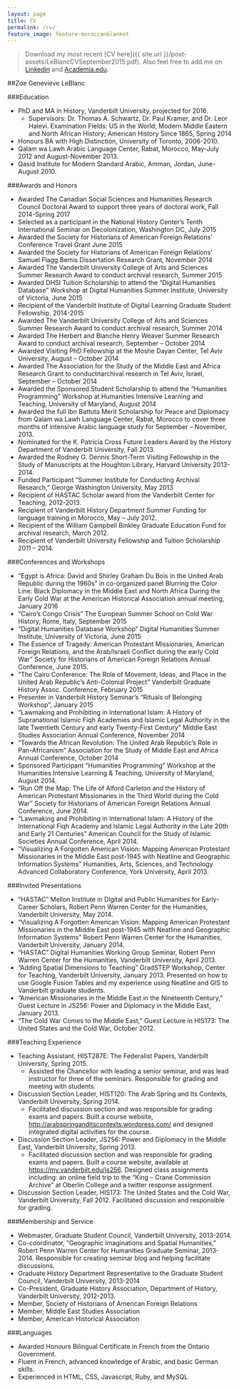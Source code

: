 ```yaml
---
layout: page
title: CV
permalink: /cv/
feature_image: feature-moroccanblanket
---
```

> <i class="fa fa-download"></i> Download my most recent [CV here]({{ site.url }}/post-assets/LeBlancCVSeptember2015.pdf). Also feel free to add me on [Linkedin](https://www.linkedin.com/pub/zoe-leblanc/46/650/70b) and [Academia.edu](https://vanderbilt.academia.edu/ZoeLeBlanc).

##Zoe Genevieve LeBlanc

###Education
* PhD and MA in History, Vanderbilt University, projected for 2016.
	* Supervisors: Dr. Thomas A. Schwartz, Dr. Paul Kramer, and Dr. Leor Halevi.
	Examination Fields: US in the World; Modern Middle Eastern and North African History; American History Since 1865, Spring 2014
* Honours BA with High Distinction, University of Toronto, 2006-2010. 
* Qalam wa Lawh Arabic Language Center, Rabat, Morocco, May-July 2012 and August-November 2013.
* Qasid Institute for Modern Standard Arabic, Amman, Jordan, June-August 2010.

###Awards and Honors
* Awarded The Canadian Social Sciences and Humanities Research Council Doctoral Award to support three years of doctoral work, Fall 2014-Spring 2017
* Selected as a participant in the National History Center’s Tenth International Seminar on Decolonization, Washington DC, July 2015
* Awarded the Society for Historians of American Foreign Relations’ Conference Travel Grant June 2015
* Awarded the Society for Historians of American Foreign Relations’ Samuel Flagg Bemis Dissertation Research Grant, November 2014
* Awarded The Vanderbilt University College of Arts and Sciences Summer Research Award to conduct archival research, Summer 2015
* Awarded DHSI Tuition Scholarship to attend the “Digital Humanities Database” Workshop at Digital Humanities Summer Institute, University of Victoria, June 2015
* Recipient of the Vanderbilt Institute of Digital Learning Graduate Student Fellowship, 2014-2015 
* Awarded The Vanderbilt University College of Arts and Sciences Summer Research Award to conduct archival research, Summer 2014
* Awarded The Herbert and Blanche Henry Weaver Summer Research Award to conduct archival research, September – October 2014
* Awarded Visiting PhD Fellowship at the Moshe Dayan Center, Tel Aviv University, August – October 2014
* Awarded The Association for the Study of the Middle East and Africa Research Grant to conductnarchival research in Tel Aviv, Israel, September – October 2014
* Awarded the Sponsored Student Scholarship to attend the “Humanities Programming” Workshop at Humanities Intensive Learning and Teaching, University of Maryland, August 2014
* Awarded the full Ibn Battuta Merit Scholarship for Peace and Diplomacy from Qalam wa Lawh Language Center, Rabat, Morocco to cover three months of intensive Arabic language study for September – November, 2013.
* Nominated for the K. Patricia Cross Future Leaders Award by the History Department of  Vanderbilt University, Fall 2013.
* Awarded the Rodney G. Dennis Short-Term Visiting Fellowship in the Study of Manuscripts at the Houghton Library, Harvard University 2013-2014.
* Funded Participant “Summer Institute for Conducting Archival Research,” George Washington University, May 2013
* Recipient of HASTAC Scholar award from the Vanderbilt Center for Teaching, 2012-2013.
* Recipient of Vanderbilt History Department Summer Funding for language training in 
Morocco, May – July 2012.
* Recipient of the William Campbell Binkley Graduate Education Fund for archival research, March 2012.
* Recipient of Vanderbilt University Fellowship and Tuition Scholarship 2011 – 2014.

###Conferences and Workshops
* “Egypt is Africa: David and Shirley Graham Du Bois in the United Arab Republic during the 1960s” in co-organized panel Blurring the Color Line: Black Diplomacy in the Middle East and North Africa During the Early Cold War at the American Historical Association annual meeting, January 2016
* “Cairo’s Congo Crisis” The European Summer School on Cold War History, Rome, Italy, September 2015 
* “Digital Humanities Database Workshop” Digital Humanities Summer Institute, University of Victoria, June 2015
* The Essence of Tragedy: American Protestant Missionaries, American Foreign Relations, and the Arab/Israeli Conflict during the early Cold War” Society for Historians of American Foreign Relations Annual Conference, June 2015.
* “The Cairo Conference: The Role of Movement, Ideas, and Place in the United Arab Republic’s Anti-Colonial Project” Vanderbilt Graduate History Assoc. Conference, February 2015
* Presenter in Vanderbilt History Seminar’s “Rituals of Belonging Workshop”, January 2015
* “Lawmaking and Prohibiting in International Islam: A History of Supranational Islamic Fiqh 
Academies and Islamic Legal Authority in the late Twentieth Century and early Twenty-First Century” Middle East Studies Association Annual Conference, November 2014
* “Towards the African Revolution: The United Arab Republic’s Role in Pan-Africanism” 
Association for the Study of Middle East and Africa Annual Conference, October 2014
* Sponsored Participant “Humanities Programming” Workshop at the Humanities Intensive 
Learning & Teaching, University of Maryland, August 2014.
* “Run Off the Map: The Life of Alford Carleton and the History of American Protestant 
Missionaries in the Third World during the Cold War” Society for Historians of 
American Foreign Relations Annual Conference, June 2014.
* “Lawmaking and Prohibiting in International Islam:  A History of the International Fiqh 
Academy and Islamic Legal Authority in the Late 20th and Early 21 Centuries” American 
Council for the Study of Islamic Societies Annual Conference, April 2014.
* “Visualizing A Forgotten American Vision: Mapping American Protestant Missionaries in the 
Middle East post-1945 with Neatline and Geographic Information Systems” Humanities, Arts, Sciences, and Technology Advanced Collaboratory Conference, York University, April 2013.

###Invited Presentations
* “HASTAC” Mellon Institute in Digital and Public Humanities for Early-Career Scholars, Robert Penn Warren Center for the Humanities, Vanderbilt University, May 2014.
* “Visualizing A Forgotten American Vision: Mapping American Protestant Missionaries in the Middle East post-1945 with Neatline and Geographic Information Systems” Robert Penn 
Warren Center for the Humanities, Vanderbilt University, January 2014.	
* “HASTAC” Digital Humanities Working Group Seminar, Robert Penn Warren Center for the Humanities, Vanderbilt University, April 2013.
* “Adding Spatial Dimensions to Teaching” GradSTEP Workshop, Center for Teaching, 
Vanderbilt University, January 2013. Presented on how to use Google Fusion Tables and my experience using Neatline and GIS to Vanderbilt graduate students.
* “American Missionaries in the Middle East in the Nineteenth Century,” Guest Lecture in JS256: 
Power and Diplomacy in the Middle East, January 2013.
* “The Cold War Comes to the Middle East,” Guest Lecture in HIS173: The United States and the Cold War, October 2012.

###Teaching Experience
* Teaching Assistant, HIST287E: The Federalist Papers, Vanderbilt University, Spring 2015. 
	* Assisted the Chancellor with leading a senior seminar, and was lead instructor for three of the seminars. Responsible for grading and meeting with students.
* Discussion Section Leader, HIST120: The Arab Spring and Its Contexts, Vanderbilt University, Spring 2014. 
	* Facilitated discussion section and was responsible for grading exams and 
papers. Built a course website, <http://arabspringanditscontexts.wordpress.com/>  and designed integrated digital activities for the course.
* Discussion Section Leader, JS256: Power and Diplomacy in the Middle East, Vanderbilt University, Spring 2013.
	* Facilitated discussion section and was responsible for grading  exams and papers. Built a course website, available at https://my.vanderbilt.edu/js256. Designed class assignments including: an online field trip to the “King – Crane Commission Archive” at Oberlin College and a twitter response assignment.
* Discussion Section Leader, HIS173: The United States and the Cold War, Vanderbilt University, Fall 2012. Facilitated discussion and responsible for grading.

###Membership and Service
* Webmaster, Graduate Student Council, Vanderbilt University, 2013-2014.		
* Co-coordinator, “Geographic Imaginations and Spatial Humanities,” Robert Penn Warren Center 
for Humanities Graduate Seminar, 2013-2014. Responsible for creating seminar blog and helping facilitate discussions.
* Graduate History Department Representative to the Graduate Student Council, Vanderbilt 
University, 2013-2014
* Co-President, Graduate History Association, Department of History, Vanderbilt University, 
2012-2013.  
* Member, Society of Historians of American Foreign Relations
* Member, Middle East Studies Association
* Member, American Historical Association

###Languages
* Awarded Honours Bilingual Certificate in French from the Ontario Government.
* Fluent in French, advanced knowledge of Arabic, and basic German skills. 
* Experienced in HTML, CSS, Javascript, Ruby, and MySQL





